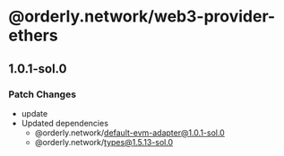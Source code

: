 # @orderly.network/web3-provider-ethers

## 1.0.1-sol.0

### Patch Changes

- update
- Updated dependencies
  - @orderly.network/default-evm-adapter@1.0.1-sol.0
  - @orderly.network/types@1.5.13-sol.0
